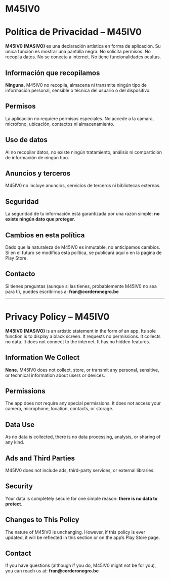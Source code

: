 # M45IV0

<body>
  <h1>Política de Privacidad – M45IV0</h1>
  
  <p><strong>M45IV0 (MASIVO)</strong> es una declaración artística en forma de aplicación. Su única función es mostrar una pantalla negra. No solicita permisos. No recopila datos. No se conecta a internet. No tiene funcionalidades ocultas.</p>

  <h2>Información que recopilamos</h2>
  <p><strong>Ninguna.</strong> M45IV0 no recopila, almacena ni transmite ningún tipo de información personal, sensible o técnica del usuario o del dispositivo.</p>

  <h2>Permisos</h2>
  <p>La aplicación no requiere permisos especiales. No accede a la cámara, micrófono, ubicación, contactos ni almacenamiento.</p>

  <h2>Uso de datos</h2>
  <p>Al no recopilar datos, no existe ningún tratamiento, análisis ni compartición de información de ningún tipo.</p>

  <h2>Anuncios y terceros</h2>
  <p>M45IV0 no incluye anuncios, servicios de terceros ni bibliotecas externas.</p>

  <h2>Seguridad</h2>
  <p>La seguridad de tu información está garantizada por una razón simple: <strong>no existe ningún dato que proteger</strong>.</p>

  <h2>Cambios en esta política</h2>
  <p>Dado que la naturaleza de M45IV0 es inmutable, no anticipamos cambios. Si en el futuro se modifica esta política, se publicará aquí o en la página de Play Store.</p>

  <h2>Contacto</h2>
  <p>Si tienes preguntas (aunque si las tienes, probablemente M45IV0 no sea para ti), puedes escribirnos a: <strong>fran@corderonegro.be</strong></p>

  <hr />

  <h1>Privacy Policy – M45IV0</h1>

  <p><strong>M45IV0 (MASIVO)</strong> is an artistic statement in the form of an app. Its sole function is to display a black screen. It requests no permissions. It collects no data. It does not connect to the internet. It has no hidden features.</p>

  <h2>Information We Collect</h2>
  <p><strong>None.</strong> M45IV0 does not collect, store, or transmit any personal, sensitive, or technical information about users or devices.</p>

  <h2>Permissions</h2>
  <p>The app does not require any special permissions. It does not access your camera, microphone, location, contacts, or storage.</p>

  <h2>Data Use</h2>
  <p>As no data is collected, there is no data processing, analysis, or sharing of any kind.</p>

  <h2>Ads and Third Parties</h2>
  <p>M45IV0 does not include ads, third-party services, or external libraries.</p>

  <h2>Security</h2>
  <p>Your data is completely secure for one simple reason: <strong>there is no data to protect</strong>.</p>

  <h2>Changes to This Policy</h2>
  <p>The nature of M45IV0 is unchanging. However, if this policy is ever updated, it will be reflected in this section or on the app’s Play Store page.</p>

  <h2>Contact</h2>
  <p>If you have questions (although if you do, M45IV0 might not be for you), you can reach us at: <strong>fran@corderonegro.be</strong></p>
</body>
</html>
